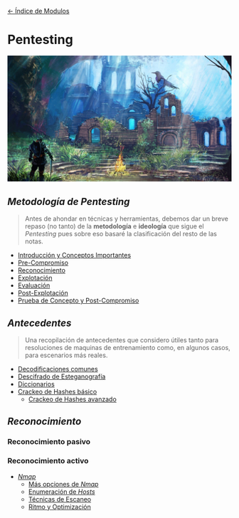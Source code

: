 [<- Índice de Modulos](../HackingFightClub.md)
# Pentesting

![bonfire2.jpg](../../imagenes/bonfire2.jpg)

## *Metodología de Pentesting*

> Antes de ahondar en técnicas y herramientas, debemos dar un breve repaso (no tanto) de la **metodología** e **ideología** que sigue el *Pentesting* pues sobre eso basaré la clasificación del resto de las notas.

- [Introducción y Conceptos Importantes](metodologia/Intro.md)
- [Pre-Compromiso](metodologia/Precompromiso.md)
- [Reconocimiento](metodologia/Reconocimiento.md)
- [Explotación](metodologia/Explotacion.md)
- [Evaluación](metodologia/Evaluacion.md)
- [Post-Explotación](metodologia/Postexplotacion.md)
- [Prueba de Concepto y Post-Compromiso](metodologia/PruebaConcepto.md)

## *Antecedentes*

> Una recopilación de antecedentes que considero útiles tanto para resoluciones de maquinas de entrenamiento como, en algunos casos, para escenarios más reales.

- [Decodificaciones comunes](antecedentes/Decodificaciones.md)
- [Descifrado de Esteganografía](antecedentes/Esteganografia.md)
- [Diccionarios](antecedentes/Diccionarios.md)
- [Crackeo de Hashes básico](antecedentes/HashCrackingBasico.md)
	- [Crackeo de Hashes avanzado](antecedentes/HashCrackingAvanzado.md)

## *Reconocimiento*

### Reconocimiento pasivo

### Reconocimiento activo

- [*Nmap*](reconocimiento/Nmap.md)
	- [Más opciones de *Nmap*](reconocimiento/MasNmap.md)
	- [Enumeración de *Hosts*](reconocimiento/Nmap-EscaneoHosts.md)
	- [Técnicas de Escaneo](reconocimiento/Nmap-TecnicasEscaneo.md)
	- [Ritmo y Optimización](Nmap-Ritmo.md)